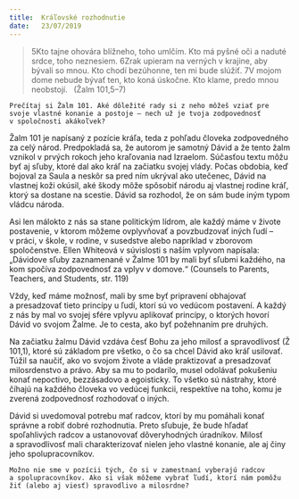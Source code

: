 ```yaml
---
title:  Kráľovské rozhodnutie
date:   23/07/2019
---
```


> <p></p>
> 5Kto tajne ohovára blížneho, toho umlčím. Kto má pyšné oči a naduté srdce, toho neznesiem. 6Zrak upieram na verných v krajine, aby bývali so mnou. Kto chodí bezúhonne, ten mi bude slúžiť. 7V mojom dome nebude bývať ten, kto koná úskočne. Kto klame, predo mnou neobstojí.  (Žalm 101,5–7)

`Prečítaj si Žalm 101. Aké dôležité rady si z neho môžeš vziať pre svoje vlastné konanie a postoje – nech už je tvoja zodpovednosť v spoločnosti akákoľvek?`

Žalm 101 je napísaný z pozície kráľa, teda z pohľadu človeka zodpovedného za celý národ. Predpokladá sa, že autorom je samotný Dávid a že tento žalm vznikol v prvých rokoch jeho kraľovania nad Izraelom. Súčasťou textu môžu byť aj sľuby, ktoré dal ako kráľ na začiatku svojej vlády. Počas obdobia, keď bojoval za Saula a neskôr sa pred ním ukrýval ako utečenec, Dávid na vlastnej koži okúsil, aké škody môže spôsobiť národu aj vlastnej rodine kráľ, ktorý sa dostane na scestie. Dávid sa rozhodol, že on sám bude iným typom vládcu národa.

Asi len málokto z nás sa stane politickým lídrom, ale každý máme v živote postavenie, v ktorom môžeme ovplyvňovať a povzbudzovať iných ľudí – v práci, v škole, v rodine, v susedstve alebo napríklad v zborovom spoločenstve. Ellen Whiteová v súvislosti s naším vplyvom napísala: „Dávidove sľuby zaznamenané v Žalme 101 by mali byť sľubmi každého, na kom spočíva zodpovednosť za vplyv v domove.“ (Counsels to Parents, Teachers, and Students, str. 119)

Vždy, keď máme možnosť, mali by sme byť pripravení obhajovať a presadzovať tieto princípy u ľudí, ktorí sú vo vedúcom postavení. A každý z nás by mal vo svojej sfére vplyvu aplikovať princípy, o ktorých hovorí Dávid vo svojom Žalme. Je to cesta, ako byť požehnaním pre druhých.

Na začiatku žalmu Dávid vzdáva česť Bohu za jeho milosť a spravodlivosť (Ž 101,1), ktoré sú základom pre všetko, o čo sa chcel Dávid ako kráľ usilovať. Túžil sa naučiť, ako vo svojom živote a vláde praktizovať a presadzovať milosrdenstvo a právo. Aby sa mu to podarilo, musel odolávať pokušeniu konať nepoctivo, bezzásadovo a egoisticky. To všetko sú nástrahy, ktoré číhajú na každého človeka vo vedúcej funkcii, respektíve na toho, komu je zverená zodpovednosť rozhodovať o iných.

Dávid si uvedomoval potrebu mať radcov, ktorí by mu pomáhali konať správne a robiť dobré rozhodnutia. Preto sľubuje, že bude hľadať spoľahlivých radcov a ustanovovať dôveryhodných úradníkov. Milosť a spravodlivosť mali charakterizovať nielen jeho vlastné konanie, ale aj činy jeho spolupracovníkov.

`Možno nie sme v pozícii tých, čo si v zamestnaní vyberajú radcov a spolupracovníkov. Ako si však môžeme vybrať ľudí, ktorí nám pomôžu žiť (alebo aj viesť) spravodlivo a milosrdne?`